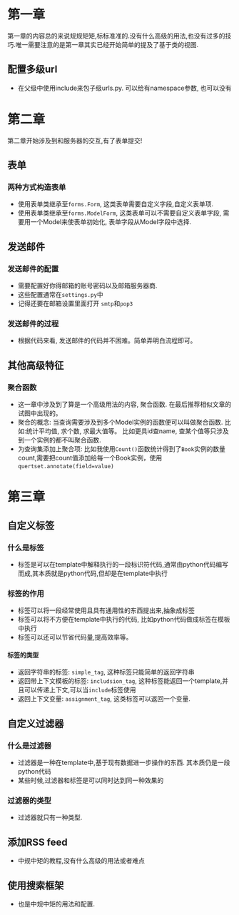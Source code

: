 # 第一章

第一章的内容总的来说规规矩矩,标标准准的.没有什么高级的用法,也没有过多的技巧.唯一需要注意的是第一章其实已经开始简单的提及了基于类的视图.

## 配置多级url

- 在父级中使用include来包子级urls.py.   可以给有namespace参数, 也可以没有


# 第二章 
第二章开始涉及到和服务器的交互,有了表单提交!

## 表单

### 两种方式构造表单

- 使用表单类继承至`forms.Form`, 这类表单需要自定义字段,自定义表单项.
- 使用表单类继承至`forms.ModelForm`, 这类表单可以不需要自定义表单字段, 需要用一个Model来使表单初始化, 表单字段从Model字段中选择.

## 发送邮件

### 发送邮件的配置

- 需要配置好你得邮箱的账号密码以及邮箱服务器商.
- 这些配置通常在`settings.py`中
- 记得还要在邮箱设置里面打开 `smtp`和`pop3`

### 发送邮件的过程

- 根据代码来看, 发送邮件的代码并不困难。简单弄明白流程即可。

## 其他高级特征

### 聚合函数

- 这一章中涉及到了算是一个高级用法的内容, 聚合函数. 在最后推荐相似文章的试图中出现的。
- 聚合的概念: 当查询需要涉及到多个Model实例的函数便可以叫做聚合函数. 比如:统计平均值, 求个数, 求最大值等。 比如更具id查name, 查某个值等只涉及到一个实例的都不叫聚合函数.
- 为查询集添加上聚合项: 比如我使用`Count()`函数统计得到了`Book`实例的数量count,需要把count值添加给每一个Book实例，使用`quertset.annotate(field=value)`


# 第三章

## 自定义标签


### 什么是标签

- 标签是可以在template中解释执行的一段标识符代码,通常由python代码编写而成,其本质就是python代码,但却是在template中执行

### 标签的作用

- 标签可以将一段经常使用且具有通用性的东西提出来,抽象成标签
- 标签可以将不方便在template中执行的代码, 比如python代码做成标签在模板中执行
- 标签可以还可以节省代码量,提高效率等。

#### 标签的类型

- 返回字符串的标签: `simple_tag`, 这种标签只能简单的返回字符串
- 返回带上下文模板的标签: `includsion_tag`, 这种标签能返回一个template,并且可以传递上下文,可以当`include`标签使用
- 返回上下文变量: `assignment_tag`, 这类标签可以返回一个变量.



## 自定义过滤器

### 什么是过滤器

- 过滤器是一种在template中,基于现有数据进一步操作的东西. 其本质仍是一段python代码
- 某些时候,过滤器和标签是可以同时达到同一种效果的

### 过滤器的类型

- 过滤器就只有一种类型.

## 添加RSS feed

- 中规中矩的教程,没有什么高级的用法或者难点

## 使用搜索框架

- 也是中规中矩的用法和配置.
